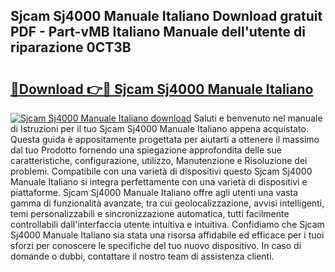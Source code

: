 ## Sjcam Sj4000 Manuale Italiano Download gratuit PDF - Part-vMB Italiano Manuale dell'utente di riparazione 0CT3B

# <h2><a href="http://dfgezkr.blite.top/?on=Sjcam+Sj4000+Manuale+Italiano">🔗Download 👉🔴 Sjcam Sj4000 Manuale Italiano</a></h2>

[![Sjcam Sj4000 Manuale Italiano download](https://i.imgur.com/lujVjoI.png)](http://dfgezkr.blite.top/?on=Sjcam+Sj4000+Manuale+Italiano)
Saluti e benvenuto nel manuale di Istruzioni per il tuo Sjcam Sj4000 Manuale Italiano appena acquistato. Questa guida è appositamente progettata per aiutarti a ottenere il massimo dal tuo Prodotto fornendo una spiegazione approfondita delle sue caratteristiche, configurazione, utilizzo, Manutenzione e Risoluzione dei problemi. Compatibile con una varietà di dispositivi questo Sjcam Sj4000 Manuale Italiano si integra perfettamente con una varietà di dispositivi e piattaforme. Sjcam Sj4000 Manuale Italiano offre agli utenti una vasta gamma di funzionalità avanzate, tra cui geolocalizzazione, avvisi intelligenti, temi personalizzabili e sincronizzazione automatica, tutti facilmente controllabili dall'interfaccia utente intuitiva e intuitiva. Confidiamo che Sjcam Sj4000 Manuale Italiano sia stata una risorsa affidabile ed efficace per i tuoi sforzi per conoscere le specifiche del tuo nuovo dispositivo. In caso di domande o dubbi, contattare il nostro team di assistenza clienti.
